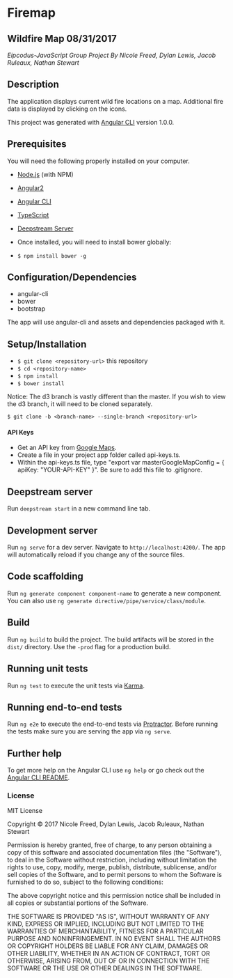 # Firemap

## Wildfire Map 08/31/2017

_Eipcodus-JavaScript Group Project By Nicole Freed, Dylan Lewis, Jacob Ruleaux, Nathan Stewart_

## Description

The application displays current wild fire locations on a map. Additional fire data is displayed by clicking on the icons.

This project was generated with [Angular CLI](https://github.com/angular/angular-cli) version 1.0.0.

## Prerequisites

You will need the following properly installed on your computer.

* [Node.js](https://nodejs.org/) (with NPM)
* [Angular2](https://angular.io/)
* [Angular CLI](https://github.com/angular/angular-cli)
* [TypeScript](http://www.typescriptlang.org/index.html)
* [Deepstream Server](https://deepstreamhub.com/open-source/)

* Once installed, you will need to install bower globally:
* `$ npm install bower -g`

## Configuration/Dependencies

* angular-cli
* bower
* bootstrap

The app will use angular-cli and assets and dependencies packaged with it.

## Setup/Installation

* `$ git clone <repository-url>` this repository
* `$ cd <repository-name>`
* `$ npm install`
* `$ bower install`

Notice: The d3 branch is vastly different than the master. If you wish to view the d3 branch, it will need to be cloned separately.

`$ git clone -b <branch-name> --single-branch <repository-url>`

#### API Keys

* Get an API key from [Google Maps](https://developers.google.com/maps/documentation/javascript/get-api-key).
* Create a file in your project app  folder called api-keys.ts.
* Within the api-keys.ts file, type "export var masterGoogleMapConfig = { apiKey: "YOUR-API-KEY" }". Be sure to add this file to .gitignore.

## Deepstream server

Run `deepstream start` in a new command line tab.

## Development server

Run `ng serve` for a dev server. Navigate to `http://localhost:4200/`. The app will automatically reload if you change any of the source files.

## Code scaffolding

Run `ng generate component component-name` to generate a new component. You can also use `ng generate directive/pipe/service/class/module`.

## Build

Run `ng build` to build the project. The build artifacts will be stored in the `dist/` directory. Use the `-prod` flag for a production build.

## Running unit tests

Run `ng test` to execute the unit tests via [Karma](https://karma-runner.github.io).

## Running end-to-end tests

Run `ng e2e` to execute the end-to-end tests via [Protractor](http://www.protractortest.org/).
Before running the tests make sure you are serving the app via `ng serve`.

## Further help

To get more help on the Angular CLI use `ng help` or go check out the [Angular CLI README](https://github.com/angular/angular-cli/blob/master/README.md).


### License

MIT License

Copyright &copy; 2017 Nicole Freed, Dylan Lewis, Jacob Ruleaux, Nathan Stewart

Permission is hereby granted, free of charge, to any person obtaining a copy
of this software and associated documentation files (the "Software"), to deal
in the Software without restriction, including without limitation the rights
to use, copy, modify, merge, publish, distribute, sublicense, and/or sell
copies of the Software, and to permit persons to whom the Software is
furnished to do so, subject to the following conditions:

The above copyright notice and this permission notice shall be included in all
copies or substantial portions of the Software.

THE SOFTWARE IS PROVIDED "AS IS", WITHOUT WARRANTY OF ANY KIND, EXPRESS OR
IMPLIED, INCLUDING BUT NOT LIMITED TO THE WARRANTIES OF MERCHANTABILITY,
FITNESS FOR A PARTICULAR PURPOSE AND NONINFRINGEMENT. IN NO EVENT SHALL THE
AUTHORS OR COPYRIGHT HOLDERS BE LIABLE FOR ANY CLAIM, DAMAGES OR OTHER
LIABILITY, WHETHER IN AN ACTION OF CONTRACT, TORT OR OTHERWISE, ARISING FROM,
OUT OF OR IN CONNECTION WITH THE SOFTWARE OR THE USE OR OTHER DEALINGS IN THE
SOFTWARE.
